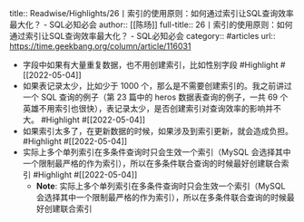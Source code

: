 title:: Readwise/Highlights/26丨索引的使用原则：如何通过索引让SQL查询效率最大化？ - SQL必知必会
author:: [[陈旸]]
full-title:: 26丨索引的使用原则：如何通过索引让SQL查询效率最大化？ - SQL必知必会
category:: #articles
url:: https://time.geekbang.org/column/article/116031
- 字段中如果有大量重复数据，也不用创建索引，比如性别字段 #Highlight #[[2022-05-04]]
- 如果表记录太少，比如少于 1000 个，那么是不需要创建索引的。我之前讲过一个 SQL 查询的例子（第 23 篇中的 heros 数据表查询的例子，一共 69 个英雄不用索引也很快），表记录太少，是否创建索引对查询效率的影响并不大。 #Highlight #[[2022-05-04]]
- 如果索引太多了，在更新数据的时候，如果涉及到索引更新，就会造成负担。 #Highlight #[[2022-05-04]]
- 实际上多个单列索引在多条件查询时只会生效一个索引（MySQL 会选择其中一个限制最严格的作为索引），所以在多条件联合查询的时候最好创建联合索引 #Highlight #[[2022-05-04]]
	- **Note**: 实际上多个单列索引在多条件查询时只会生效一个索引（MySQL 会选择其中一个限制最严格的作为索引），所以在多条件联合查询的时候最好创建联合索引